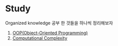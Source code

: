 # Study
Organized knowledge
공부 한 것들을 하나씩 정리해보자
1. [OOP(Object-Oriented Programming)](/OOP(Object-Oriented%20Programming).md)
2. [Computational Complexity](/Computational%20Complexity.md)
